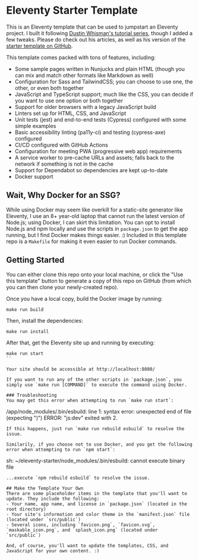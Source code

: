 # Eleventy Starter Template

This is an Eleventy template that can be used to jumpstart an Eleventy project. I built it following [Dustin Whisman's tutorial series](https://sparkbox.com/foundry/series/building_an_eleventy_starter_template), though I added a few tweaks. Please do check out his articles, as well as his version of the [starter template on GitHub](https://github.com/dustin-jw/eleventy-starter).

This template comes packed with tons of features, including:
- Some sample pages written in Nunjucks and plain HTML (though you can mix and match other formats like Markdown as well)
- Configuration for Sass and TailwindCSS; you can choose to use one, the other, or even both together
- JavaScript and TypeScript support; much like the CSS, you can decide if you want to use one option or both together
- Support for older browsers with a legacy JavaScript build
- Linters set up for HTML, CSS, and JavaScript
- Unit tests (jest) and end-to-end tests (Cypress) configured with some simple examples
- Basic accessibility linting (pa11y-ci) and testing (cypress-axe) configured
- CI/CD configured with GitHub Actions
- Configuration for meeting PWA (progressive web app) requirements
- A service worker to pre-cache URLs and assets; falls back to the network if something is not in the cache
- Support for Dependabot so dependencies are kept up-to-date
- Docker support

## Wait, Why Docker for an SSG?
While using Docker may seem like overkill for a static-site generator like Eleventy, I use an 8+ year-old laptop that cannot run the latest version of Node.js; using Docker, I can skirt this limitation. You can opt to install Node.js and npm locally and use the scripts in `package.json` to get the app running, but I find Docker makes things easier. :) Included in this template repo is a `Makefile` for making it even easier to run Docker commands.

## Getting Started
You can either clone this repo onto your local machine, or click the "Use this template" button to generate a copy of this repo on GitHub (from which you can then clone your newly-created repo).

Once you have a local copy, build the Docker image by running:
```
make run build
```

Then, install the dependencies:
```
make run install
```

After that, get the Eleventy site up and running by executing:
```
make run start
``

Your site should be accessible at http://localhost:8080/

If you want to run any of the other scripts in `package.json`, you simply use `make run [COMMAND]` to execute the command using Docker.

### Troubleshooting
You may get this error when attempting to run `make run start`:
```
/app/node_modules/.bin/esbuild: line 1: syntax error: unexpected end of file (expecting ")")
ERROR: "js:dev" exited with 2.
```
If this happens, just run `make run rebuild esbuild` to resolve the issue.

Similarily, if you choose not to use Docker, and you get the following error when attempting to run `npm start`:
```
sh: ~/eleventy-starter/node_modules/.bin/esbuild: cannot execute binary file
```
...execute `npm rebuild esbuild` to resolve the issue.

## Make the Template Your Own
There are some placeholder items in the template that you'll want to update. They include the following:
- Your name, app name, and license in `package.json` (located in the root directory)
- Your site's information and color theme in the `manifest.json` file (located under `src/public`)
- Several icons, including `favicon.png`, `favicon.svg`, `maskable_icon.png`, and `splash_icon.png` (located under `src/public`)

And, of course, you'll want to update the templates, CSS, and JavaScript for your own content. :)